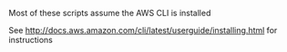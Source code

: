 Most of these scripts assume the AWS CLI is installed

See http://docs.aws.amazon.com/cli/latest/userguide/installing.html for instructions
